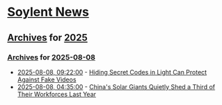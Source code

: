 # [Soylent News](../../../README.md)

## [Archives](../../index.md) for [2025](../index.md)

### [Archives](../../index.md) for [2025-08-08](index.md)

* [2025-08-08, 09:22:00](https://soylentnews.org/article.pl?sid=25/08/07/0248239&from=rss) - [Hiding Secret Codes in Light Can Protect Against Fake Videos](https://soylentnews.org/article.pl?sid=25/08/07/0248239&from=rss)
* [2025-08-08, 04:35:00](https://soylentnews.org/article.pl?sid=25/08/06/235236&from=rss) - [China's Solar Giants Quietly Shed a Third of Their Workforces Last Year](https://soylentnews.org/article.pl?sid=25/08/06/235236&from=rss)
